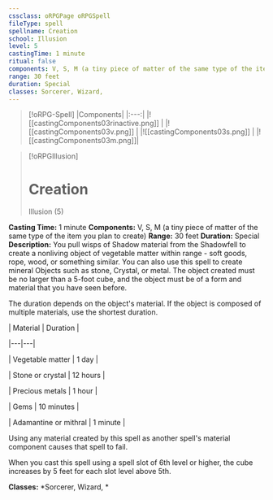 ```yaml
---
cssclass: oRPGPage oRPGSpell
fileType: spell
spellname: Creation
school: Illusion
level: 5
castingTime: 1 minute
ritual: false
components: V, S, M (a tiny piece of matter of the same type of the item you plan to create)
range: 30 feet
duration: Special
classes: Sorcerer, Wizard,
---
```

> [!oRPG-Spell]
> |Components|
> |:---:|
> |![[castingComponents03rinactive.png]] |
> |![[castingComponents03v.png]] |
> |![[castingComponents03s.png]] |
> |![[castingComponents03m.png]]|

> [!oRPGIllusion]
>#  Creation
> Illusion  (5)

**Casting Time:** 1 minute
**Components:** V, S, M (a tiny piece of matter of the same type of the item you plan to create)
**Range:** 30 feet
**Duration:**  Special
**Description:**
You pull wisps of Shadow material from the Shadowfell to create a nonliving object of vegetable matter within range - soft goods, rope, wood, or something similar. You can also use this spell to create mineral Objects such as stone, Crystal, or metal. The object created must be no larger than a 5-foot cube, and the object must be of a form and material that you have seen before.

 The duration depends on the object's material. If the object is composed of multiple materials, use the shortest duration.



 | Material              | Duration   |

 |---|---|

 | Vegetable matter      | 1 day      |

 | Stone or crystal      | 12 hours   |

 | Precious metals       | 1 hour     |

 | Gems                  | 10 minutes |

 | Adamantine or mithral | 1 minute   |



 Using any material created by this spell as another spell's material component causes that spell to fail.

When you cast this spell using a spell slot of 6th level or higher, the cube increases by 5 feet for each slot level above 5th.

**Classes:**  *Sorcerer, Wizard, *


